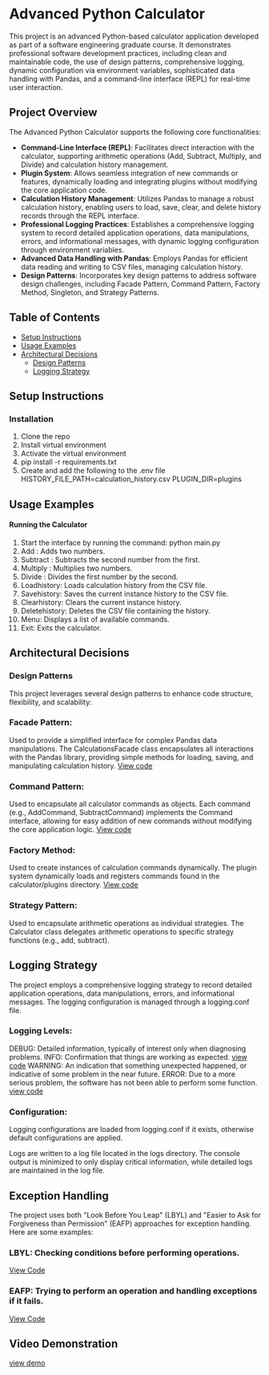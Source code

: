 # Advanced Python Calculator

This project is an advanced Python-based calculator application developed as part of a software engineering graduate course. It demonstrates professional software development practices, including clean and maintainable code, the use of design patterns, comprehensive logging, dynamic configuration via environment variables, sophisticated data handling with Pandas, and a command-line interface (REPL) for real-time user interaction.

## Project Overview

The Advanced Python Calculator supports the following core functionalities:

- **Command-Line Interface (REPL)**: Facilitates direct interaction with the calculator, supporting arithmetic operations (Add, Subtract, Multiply, and Divide) and calculation history management.
- **Plugin System**: Allows seamless integration of new commands or features, dynamically loading and integrating plugins without modifying the core application code.
- **Calculation History Management**: Utilizes Pandas to manage a robust calculation history, enabling users to load, save, clear, and delete history records through the REPL interface.
- **Professional Logging Practices**: Establishes a comprehensive logging system to record detailed application operations, data manipulations, errors, and informational messages, with dynamic logging configuration through environment variables.
- **Advanced Data Handling with Pandas**: Employs Pandas for efficient data reading and writing to CSV files, managing calculation history.
- **Design Patterns**: Incorporates key design patterns to address software design challenges, including Facade Pattern, Command Pattern, Factory Method, Singleton, and Strategy Patterns.

## Table of Contents

- [Setup Instructions](#setup-instructions)
- [Usage Examples](#usage-examples)
- [Architectural Decisions](#architectural-decisions)
  - [Design Patterns](#design-patterns)
  - [Logging Strategy](#logging-strategy)

## Setup Instructions

### Installation

1. Clone the repo
2. Install virtual environment
3. Activate the virtual environment
4. pip install -r requirements.txt
5. Create and add the following to the .env file
    HISTORY_FILE_PATH=calculation_history.csv
    PLUGIN_DIR=plugins

## Usage Examples
#### Running the Calculator
1. Start the interface by  running the command: python main.py
2. Add <num1> <num2>: Adds two numbers.
3. Subtract <num1> <num2>: Subtracts the second number from the first.
4. Multiply <num1> <num2>: Multiplies two numbers.
5. Divide <num1> <num2>: Divides the first number by the second.
6. Loadhistory: Loads calculation history from the CSV file.
7. Savehistory: Saves the current instance history to the CSV file.
8. Clearhistory: Clears the current instance history.
9. Deletehistory: Deletes the CSV file containing the history.
10. Menu: Displays a list of available commands.
11. Exit: Exits the calculator.

## Architectural Decisions
### Design Patterns
This project leverages several design patterns to enhance code structure, flexibility, and scalability:

### Facade Pattern:

Used to provide a simplified interface for complex Pandas data manipulations.
The CalculationsFacade class encapsulates all interactions with the Pandas library, providing simple methods for loading, saving, and manipulating calculation history.
[View code](https://github.com/saiabhishek-mgv/Is601-midterm/blob/25a5de89f5fbbf0b0c39e99eede753738d7ab870/calculator/calculations.py#L9C1-L30C61)

### Command Pattern:

Used to encapsulate all calculator commands as objects.
Each command (e.g., AddCommand, SubtractCommand) implements the Command interface, allowing for easy addition of new commands without modifying the core application logic.
[View code](https://github.com/saiabhishek-mgv/Is601-midterm/blob/6d9694dfb9a2f3919d349f89fcd6688a9c934907/calculator/commands/__init__.py#L3)

### Factory Method:

Used to create instances of calculation commands dynamically.
The plugin system dynamically loads and registers commands found in the calculator/plugins directory.
[View code](https://github.com/saiabhishek-mgv/Is601-midterm/blob/20d6c592590a067d78111d1c9fd0ce8c091ffe15/calculator/repl.py#L34)

### Strategy Pattern:

Used to encapsulate arithmetic operations as individual strategies.
The Calculator class delegates arithmetic operations to specific strategy functions (e.g., add, subtract).

## Logging Strategy
The project employs a comprehensive logging strategy to record detailed application operations, data manipulations, errors, and informational messages. The logging configuration is managed through a logging.conf file.

### Logging Levels:

DEBUG: Detailed information, typically of interest only when diagnosing problems.
INFO: Confirmation that things are working as expected. [view code](https://github.com/saiabhishek-mgv/Is601-midterm/blob/20d6c592590a067d78111d1c9fd0ce8c091ffe15/calculator/repl.py#L28)
WARNING: An indication that something unexpected happened, or indicative of some problem in the near future.
ERROR: Due to a more serious problem, the software has not been able to perform some function. [view code](https://github.com/saiabhishek-mgv/Is601-midterm/blob/20d6c592590a067d78111d1c9fd0ce8c091ffe15/calculator/repl.py#L74)

### Configuration:

Logging configurations are loaded from logging.conf if it exists, otherwise default configurations are applied.

Logs are written to a log file located in the logs directory.
The console output is minimized to only display critical information, while detailed logs are maintained in the log file.

## Exception Handling
The project uses both "Look Before You Leap" (LBYL) and "Easier to Ask for Forgiveness than Permission" (EAFP) approaches for exception handling. Here are some examples:

### LBYL: Checking conditions before performing operations.

[View Code](https://github.com/saiabhishek-mgv/Is601-midterm/blob/20d6c592590a067d78111d1c9fd0ce8c091ffe15/calculator/repl.py#L24)

### EAFP: Trying to perform an operation and handling exceptions if it fails.

[View Code](https://github.com/saiabhishek-mgv/Is601-midterm/blob/20d6c592590a067d78111d1c9fd0ce8c091ffe15/calculator/repl.py#L67)


## Video Demonstration
[view demo]()

